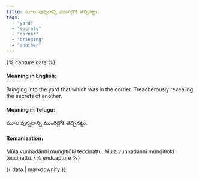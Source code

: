 ```yaml
---
title: మూల వున్నదాన్ని ముంగిట్లోకి తెచ్చినట్టు.
tags:
  - "yard"
  - "secrets"
  - "corner"
  - "bringing"
  - "another"
---
```


{% capture data %}
#### Meaning in English:
Bringing into the yard that which was in the corner.
Treacherously revealing the secrets of another.

#### Meaning in Telugu:
మూల వున్నదాన్ని ముంగిట్లోకి తెచ్చినట్టు.

#### Romanization:
Mūla vunnadānni muṅgiṭlōki teccinaṭṭu.
Mula vunnadanni mungitloki teccinattu.
{% endcapture %}

{{ data | markdownify }}

